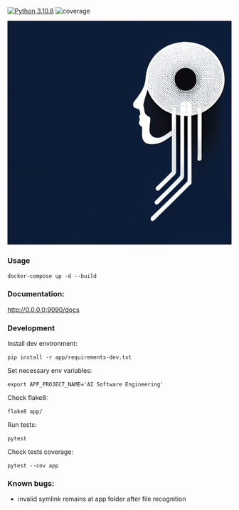[![Python 3.10.8](https://img.shields.io/badge/python-3.10.8-blue.svg)](https://www.python.org/downloads/release/python-3108/)
![coverage](https://img.shields.io/badge/test_coverage-73%25-yellowgreen)

![ScreenShot](img/sound_logo.png)

### Usage
```shell
docker-compose up -d --build
```
### Documentation: 
http://0.0.0.0:9090/docs

### Development
Install dev environment:
```shell
pip install -r app/requirements-dev.txt
```
Set necessary env variables:
```shell
export APP_PROJECT_NAME='AI Software Engineering'
```
Check flake8:
```shell
flake8 app/
```
Run tests:
```shell
pytest
```
Check tests coverage:
```shell
pytest --cov app
```

### Known bugs:
- invalid symlink remains at app folder after file recognition
